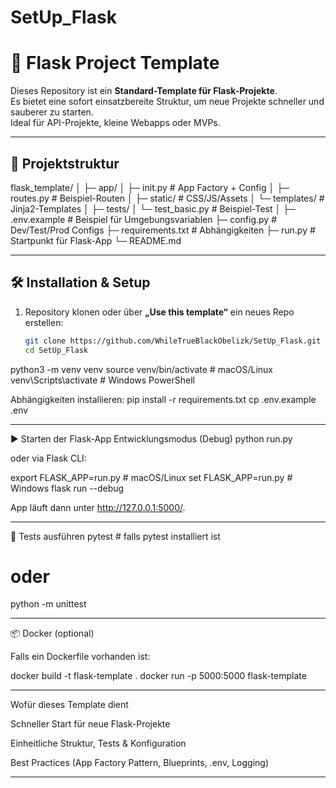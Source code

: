 # SetUp_Flask
# 🚀 Flask Project Template

Dieses Repository ist ein **Standard-Template für Flask-Projekte**.  
Es bietet eine sofort einsatzbereite Struktur, um neue Projekte schneller und sauberer zu starten.  
Ideal für API-Projekte, kleine Webapps oder MVPs.

---

## 📂 Projektstruktur
flask_template/
│
├─ app/
│ ├─ init.py # App Factory + Config
│ ├─ routes.py # Beispiel-Routen
│ ├─ static/ # CSS/JS/Assets
│ └─ templates/ # Jinja2-Templates
│
├─ tests/
│ └─ test_basic.py # Beispiel-Test
│
├─ .env.example # Beispiel für Umgebungsvariablen
├─ config.py # Dev/Test/Prod Configs
├─ requirements.txt # Abhängigkeiten
├─ run.py # Startpunkt für Flask-App
└─ README.md


---

## 🛠️ Installation & Setup

1. Repository klonen oder über **„Use this template“** ein neues Repo erstellen:
   ```bash
   git clone https://github.com/WhileTrueBlackObelizk/SetUp_Flask.git
   cd SetUp_Flask

python3 -m venv venv
source venv/bin/activate      # macOS/Linux
venv\Scripts\activate         # Windows PowerShell

Abhängigkeiten installieren:
pip install -r requirements.txt
cp .env.example .env

---

▶️ Starten der Flask-App
Entwicklungsmodus (Debug)
python run.py

oder via Flask CLI:

export FLASK_APP=run.py       # macOS/Linux
set FLASK_APP=run.py          # Windows
flask run --debug

App läuft dann unter http://127.0.0.1:5000/.

---

🧪 Tests ausführen
pytest        # falls pytest installiert ist
# oder
python -m unittest

---

📦 Docker (optional)

Falls ein Dockerfile vorhanden ist:

docker build -t flask-template .
docker run -p 5000:5000 flask-template



---

Wofür dieses Template dient

Schneller Start für neue Flask-Projekte

Einheitliche Struktur, Tests & Konfiguration

Best Practices (App Factory Pattern, Blueprints, .env, Logging)

---